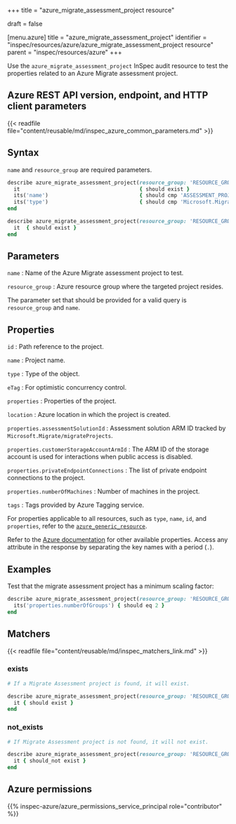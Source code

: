 +++
title = "azure_migrate_assessment_project resource"

draft = false


[menu.azure]
title = "azure_migrate_assessment_project"
identifier = "inspec/resources/azure/azure_migrate_assessment_project resource"
parent = "inspec/resources/azure"
+++

Use the `azure_migrate_assessment_project` InSpec audit resource to test the properties related to an Azure Migrate assessment project.

## Azure REST API version, endpoint, and HTTP client parameters

{{< readfile file="content/reusable/md/inspec_azure_common_parameters.md" >}}

## Syntax

`name` and `resource_group` are required parameters.

```ruby
describe azure_migrate_assessment_project(resource_group: 'RESOURCE_GROUP', name: 'ASSESSMENT_PROJECT_NAME') do
  it                                      { should exist }
  its('name')                             { should cmp 'ASSESSMENT_PROJECT_NAME' }
  its('type')                             { should cmp 'Microsoft.Migrate/assessmentprojects' }
end
```

```ruby
describe azure_migrate_assessment_project(resource_group: 'RESOURCE_GROUP', name: 'ASSESSMENT_PROJECT_NAME') do
  it  { should exist }
end
```

## Parameters

`name`
: Name of the Azure Migrate assessment project to test.

`resource_group`
: Azure resource group where the targeted project resides.

The parameter set that should be provided for a valid query is `resource_group` and `name`.

## Properties

`id`
: Path reference to the project.

`name`
: Project name.

`type`
: Type of the object.

`eTag`
: For optimistic concurrency control.

`properties`
: Properties of the project.

`location`
: Azure location in which the project is created.

`properties.assessmentSolutionId`
: Assessment solution ARM ID tracked by `Microsoft.Migrate/migrateProjects`.

`properties.customerStorageAccountArmId`
: The ARM ID of the storage account is used for interactions when public access is disabled.

`properties.privateEndpointConnections`
: The list of private endpoint connections to the project.

`properties.numberOfMachines`
: Number of machines in the project.

`tags`
: Tags provided by Azure Tagging service.

For properties applicable to all resources, such as `type`, `name`, `id`, and `properties`, refer to the [`azure_generic_resource`](azure_generic_resource#properties).

Refer to the [Azure documentation](https://docs.microsoft.com/en-us/rest/api/migrate/assessment/projects/get) for other available properties. Access any attribute in the response by separating the key names with a period (`.`).

## Examples

Test that the migrate assessment project has a minimum scaling factor:

```ruby
describe azure_migrate_assessment_project(resource_group: 'RESOURCE_GROUP', name: 'ASSESSMENT_PROJECT_NAME') do
  its('properties.numberOfGroups') { should eq 2 }
end
```

## Matchers

{{< readfile file="content/reusable/md/inspec_matchers_link.md" >}}

### exists

```ruby
# If a Migrate Assessment project is found, it will exist.

describe azure_migrate_assessment_project(resource_group: 'RESOURCE_GROUP', name: 'ASSESSMENT_PROJECT_NAME') do
  it { should exist }
end
```

### not_exists

```ruby
# If Migrate Assessment project is not found, it will not exist.

describe azure_migrate_assessment_project(resource_group: 'RESOURCE_GROUP', name: 'ASSESSMENT_PROJECT_NAME') do
  it { should_not exist }
end
```

## Azure permissions

{{% inspec-azure/azure_permissions_service_principal role="contributor" %}}
